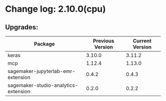 # Change log: 2.10.0(cpu)

## Upgrades: 

Package | Previous Version | Current Version
---|---|---
keras|3.10.0|3.11.2
mcp|1.12.4|1.13.0
sagemaker-jupyterlab-emr-extension|0.4.2|0.4.3
sagemaker-studio-analytics-extension|0.2.0|0.2.2

